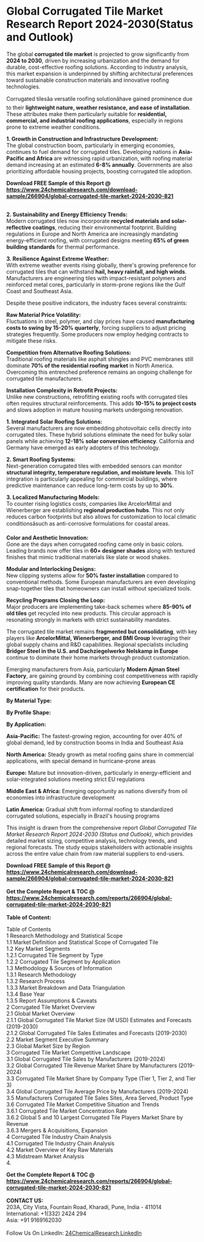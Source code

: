 <h1>Global Corrugated Tile Market Research Report 2024-2030(Status and Outlook)</h1><p>The global <strong>corrugated tile market</strong> is projected to grow significantly from <strong>2024 to 2030</strong>, driven by increasing urbanization and the demand for durable, cost-effective roofing solutions. According to industry analysis, this market expansion is underpinned by shifting architectural preferences toward sustainable construction materials and innovative roofing technologies.</p><p>Corrugated tilesâa versatile roofing solutionâhave gained prominence due to their <strong>lightweight nature, weather resistance, and ease of installation</strong>. These attributes make them particularly suitable for <strong>residential, commercial, and industrial roofing applications</strong>, especially in regions prone to extreme weather conditions.</p><p><strong>1. Growth in Construction and Infrastructure Development:</strong><br>
The global construction boom, particularly in emerging economies, continues to fuel demand for corrugated tiles. Developing nations in <strong>Asia-Pacific and Africa</strong> are witnessing rapid urbanization, with roofing material demand increasing at an estimated <strong>6-8% annually</strong>. Governments are also prioritizing affordable housing projects, boosting corrugated tile adoption.</p><div><b>Download FREE Sample of this Report @ 
            <a href="https://www.24chemicalresearch.com/download-sample/266904/global-corrugated-tile-market-2024-2030-821">
            https://www.24chemicalresearch.com/download-sample/266904/global-corrugated-tile-market-2024-2030-821</a></b></div><br><p><strong>2. Sustainability and Energy Efficiency Trends:</strong><br>
Modern corrugated tiles now incorporate <strong>recycled materials and solar-reflective coatings</strong>, reducing their environmental footprint. Building regulations in Europe and North America are increasingly mandating energy-efficient roofing, with corrugated designs meeting <strong>65% of green building standards</strong> for thermal performance.</p><p><strong>3. Resilience Against Extreme Weather:</strong><br>
With extreme weather events rising globally, there's growing preference for corrugated tiles that can withstand <strong>hail, heavy rainfall, and high winds</strong>. Manufacturers are engineering tiles with impact-resistant polymers and reinforced metal cores, particularly in storm-prone regions like the Gulf Coast and Southeast Asia.</p><p>Despite these positive indicators, the industry faces several constraints:</p><p><strong>Raw Material Price Volatility:</strong><br>
	Fluctuations in steel, polymer, and clay prices have caused <strong>manufacturing costs to swing by 15-20% quarterly</strong>, forcing suppliers to adjust pricing strategies frequently. Some producers now employ hedging contracts to mitigate these risks.</p><p><strong>Competition from Alternative Roofing Solutions:</strong><br>
	Traditional roofing materials like asphalt shingles and PVC membranes still dominate <strong>70% of the residential roofing market</strong> in North America. Overcoming this entrenched preference remains an ongoing challenge for corrugated tile manufacturers.</p><p><strong>Installation Complexity in Retrofit Projects:</strong><br>
	Unlike new constructions, retrofitting existing roofs with corrugated tiles often requires structural reinforcements. This adds <strong>10-15% to project costs</strong> and slows adoption in mature housing markets undergoing renovation.</p><p><strong>1. Integrated Solar Roofing Solutions:</strong><br>
Several manufacturers are now embedding photovoltaic cells directly into corrugated tiles. These hybrid solutions eliminate the need for bulky solar panels while achieving <strong>12-18% solar conversion efficiency</strong>. California and Germany have emerged as early adopters of this technology.</p><p><strong>2. Smart Roofing Systems:</strong><br>
Next-generation corrugated tiles with embedded sensors can monitor <strong>structural integrity, temperature regulation, and moisture levels</strong>. This IoT integration is particularly appealing for commercial buildings, where predictive maintenance can reduce long-term costs by up to <strong>30%</strong>.</p><p><strong>3. Localized Manufacturing Models:</strong><br>
To counter rising logistics costs, companies like ArcelorMittal and Wienerberger are establishing <strong>regional production hubs</strong>. This not only reduces carbon footprints but also allows for customization to local climatic conditionsâsuch as anti-corrosive formulations for coastal areas.</p><p><strong>Color and Aesthetic Innovation:</strong><br>
	Gone are the days when corrugated roofing came only in basic colors. Leading brands now offer tiles in <strong>60+ designer shades</strong> along with textured finishes that mimic traditional materials like slate or wood shakes.</p><p><strong>Modular and Interlocking Designs:</strong><br>
	New clipping systems allow for <strong>50% faster installation</strong> compared to conventional methods. Some European manufacturers are even developing snap-together tiles that homeowners can install without specialized tools.</p><p><strong>Recycling Programs Closing the Loop:</strong><br>
	Major producers are implementing take-back schemes where <strong>85-90% of old tiles</strong> get recycled into new products. This circular approach is resonating strongly in markets with strict sustainability mandates.</p><p>The corrugated tile market remains <strong>fragmented but consolidating</strong>, with key players like <strong>ArcelorMittal, Wienerberger, and BMI Group</strong> leveraging their global supply chains and R&amp;D capabilities. Regional specialists including <strong>Bridger Steel in the U.S. and Dachziegelwerke Nelskamp in Europe</strong> continue to dominate their home markets through product customization.</p><p>Emerging manufacturers from Asia, particularly <strong>Modern Ajman Steel Factory</strong>, are gaining ground by combining cost competitiveness with rapidly improving quality standards. Many are now achieving <strong>European CE certification</strong> for their products.</p><p><strong>By Material Type:</strong></p><p><strong>By Profile Shape:</strong></p><p><strong>By Application:</strong></p><p><strong>Asia-Pacific:</strong> The fastest-growing region, accounting for over 40% of global demand, led by construction booms in India and Southeast Asia</p><p><strong>North America:</strong> Steady growth as metal roofing gains share in commercial applications, with special demand in hurricane-prone areas</p><p><strong>Europe:</strong> Mature but innovation-driven, particularly in energy-efficient and solar-integrated solutions meeting strict EU regulations</p><p><strong>Middle East &amp; Africa:</strong> Emerging opportunity as nations diversify from oil economies into infrastructure development</p><p><strong>Latin America:</strong> Gradual shift from informal roofing to standardized corrugated solutions, especially in Brazil's housing programs</p><p>This insight is drawn from the comprehensive report <em>Global Corrugated Tile Market Research Report 2024-2030 (Status and Outlook)</em>, which provides detailed market sizing, competitive analysis, technology trends, and regional forecasts. The study equips stakeholders with actionable insights across the entire value chain from raw material suppliers to end-users.</p><div><b>Download FREE Sample of this Report @ 
            <a href="https://www.24chemicalresearch.com/download-sample/266904/global-corrugated-tile-market-2024-2030-821">
            https://www.24chemicalresearch.com/download-sample/266904/global-corrugated-tile-market-2024-2030-821</a></b></div><br><div><b>Get the Complete Report & TOC @ 
            <a href="https://www.24chemicalresearch.com/reports/266904/global-corrugated-tile-market-2024-2030-821">
            https://www.24chemicalresearch.com/reports/266904/global-corrugated-tile-market-2024-2030-821</a></b></div><br>
            <b>Table of Content:</b><p>Table of Contents<br />
1 Research Methodology and Statistical Scope<br />
1.1 Market Definition and Statistical Scope of Corrugated Tile<br />
1.2 Key Market Segments<br />
1.2.1 Corrugated Tile Segment by Type<br />
1.2.2 Corrugated Tile Segment by Application<br />
1.3 Methodology & Sources of Information<br />
1.3.1 Research Methodology<br />
1.3.2 Research Process<br />
1.3.3 Market Breakdown and Data Triangulation<br />
1.3.4 Base Year<br />
1.3.5 Report Assumptions & Caveats<br />
2 Corrugated Tile Market Overview<br />
2.1 Global Market Overview<br />
2.1.1 Global Corrugated Tile Market Size (M USD) Estimates and Forecasts (2019-2030)<br />
2.1.2 Global Corrugated Tile Sales Estimates and Forecasts (2019-2030)<br />
2.2 Market Segment Executive Summary<br />
2.3 Global Market Size by Region<br />
3 Corrugated Tile Market Competitive Landscape<br />
3.1 Global Corrugated Tile Sales by Manufacturers (2019-2024)<br />
3.2 Global Corrugated Tile Revenue Market Share by Manufacturers (2019-2024)<br />
3.3 Corrugated Tile Market Share by Company Type (Tier 1, Tier 2, and Tier 3)<br />
3.4 Global Corrugated Tile Average Price by Manufacturers (2019-2024)<br />
3.5 Manufacturers Corrugated Tile Sales Sites, Area Served, Product Type<br />
3.6 Corrugated Tile Market Competitive Situation and Trends<br />
3.6.1 Corrugated Tile Market Concentration Rate<br />
3.6.2 Global 5 and 10 Largest Corrugated Tile Players Market Share by Revenue<br />
3.6.3 Mergers & Acquisitions, Expansion<br />
4 Corrugated Tile Industry Chain Analysis<br />
4.1 Corrugated Tile Industry Chain Analysis<br />
4.2 Market Overview of Key Raw Materials<br />
4.3 Midstream Market Analysis<br />
4.</p><div><b>Get the Complete Report & TOC @ 
            <a href="https://www.24chemicalresearch.com/reports/266904/global-corrugated-tile-market-2024-2030-821">
            https://www.24chemicalresearch.com/reports/266904/global-corrugated-tile-market-2024-2030-821</a></b></div><br><b>CONTACT US:</b><br>
            203A, City Vista, Fountain Road, Kharadi, Pune, India - 411014<br>
            International: +1(332) 2424 294<br>
            Asia: +91 9169162030 <br><br>
            Follow Us On LinkedIn: <a href="https://www.linkedin.com/company/24chemicalresearch/">24ChemicalResearch LinkedIn</a>